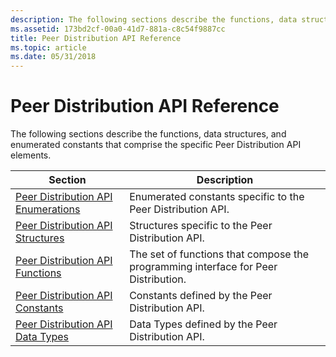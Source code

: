 ```yaml
---
description: The following sections describe the functions, data structures, and enumerated constants that comprise the specific Peer Distribution API elements.
ms.assetid: 173bd2cf-00a0-41d7-881a-c8c54f9887cc
title: Peer Distribution API Reference
ms.topic: article
ms.date: 05/31/2018
---
```


# Peer Distribution API Reference

The following sections describe the functions, data structures, and enumerated constants that comprise the specific Peer Distribution API elements.



| Section                                                                      | Description                                                                        |
|------------------------------------------------------------------------------|------------------------------------------------------------------------------------|
| [Peer Distribution API Enumerations](peer-distribution-api-enumerations.md) | Enumerated constants specific to the Peer Distribution API.                        |
| [Peer Distribution API Structures](peer-distribution-api-structures.md)     | Structures specific to the Peer Distribution API.                                  |
| [Peer Distribution API Functions](peer-distribution-api-functions.md)       | The set of functions that compose the programming interface for Peer Distribution. |
| [Peer Distribution API Constants](peer-distribution-api-constants.md)       | Constants defined by the Peer Distribution API.                                    |
| [Peer Distribution API Data Types](peer-distribution-api-data-types.md)     | Data Types defined by the Peer Distribution API.                                   |



 

 

 



